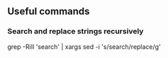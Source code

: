 ## Useful commands

### Search and replace strings recursively

grep -RiIl 'search' | xargs sed -i 's/search/replace/g'
